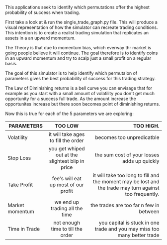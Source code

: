 This applications seek to identify which permutations offer the highest probability of success when trading.

First take a look at & run the single_trade_graph.py file. This will produce a visual representation of how the simulator can recreate trading conditions. This intention is to create a realist trading simulation that replicates an assets in a an upward momentum.

The Theory is that due to momentum bias, which everway thr market is going people believe it will continue. The goal therefore is to identify coins in an upward momentum and try to scalp just a small profit on a regular basis.

The goal of this simulator is to help identify which permutaion of parameters gives the best probability of success for this trading strategy.

The Law of Diminishing returns is a bell curve you can envisage that for example as you start with a small amount of volatility you don't get much opportunity for a success full trade. As the amount increase the opportunites increase but there soon becomes point of diminishing returns.

Now this is true for each of the 5 parameters we are exploring:




| PARAMETERS        | TOO LOW         | TOO HIGH.     |
| --------------- |:-----------------------------------:| --------------------------:|
| Volatility      | it will take ages to fill the order | becomes too unpredicatble |
| Stop Loss       | you get whiped out at the slightest blip in price      |  the sum cost of your losses adds up quickly |
| Take Profit     | fee's will eat up most of our profit      |    it will take too long to fill and the moment may be lost and the trade may turn against too frequently. |
| Market momentum | we end up trading all the time      |    the trades are too far n few in between |
| Time in Trade   | not enough time to till the order   |    you capital is stuck in one trade and you may miss too many better trade |